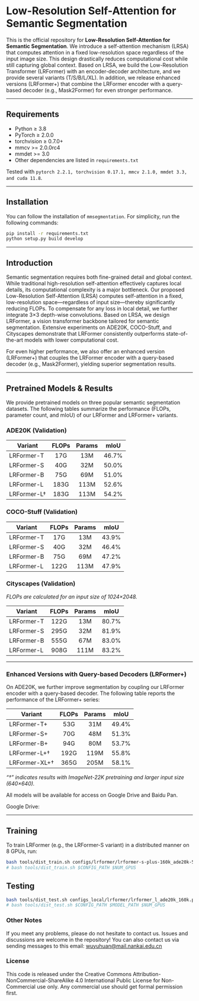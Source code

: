 # Low-Resolution Self-Attention for Semantic Segmentation

This is the official repository for **Low-Resolution Self-Attention for Semantic Segmentation**. We introduce a self-attention mechanism (LRSA) that computes attention in a fixed low-resolution space regardless of the input image size. This design drastically reduces computational cost while still capturing global context. Based on LRSA, we build the Low-Resolution Transformer (LRFormer) with an encoder-decoder architecture, and we provide several variants (T/S/B/L/XL). In addition, we release enhanced versions (LRFormer+) that combine the LRFormer encoder with a query-based decoder (e.g., Mask2Former) for even stronger performance.

---

## Requirements

- Python ≥ 3.8
- PyTorch ≥ 2.0.0
- torchvision ≥ 0.7.0+
- mmcv >= 2.0.0rc4
- mmdet >= 3.0
- Other dependencies are listed in `requirements.txt`

Tested with `pytorch 2.2.1, torchvision 0.17.1, mmcv 2.1.0, mmdet 3.3, and cuda 11.8`.

---

## Installation

You can follow the installation of `mmsegmentation`. For simplicity,
run the following commands:

```bash
pip install -r requirements.txt
python setup.py build develop 
```

---

## Introduction

Semantic segmentation requires both fine-grained detail and global context. While traditional high-resolution self-attention effectively captures local details, its computational complexity is a major bottleneck. Our proposed Low-Resolution Self-Attention (LRSA) computes self-attention in a fixed, low-resolution space—regardless of input size—thereby significantly reducing FLOPs. To compensate for any loss in local detail, we further integrate 3×3 depth-wise convolutions. Based on LRSA, we design LRFormer, a vision transformer backbone tailored for semantic segmentation. Extensive experiments on ADE20K, COCO-Stuff, and Cityscapes demonstrate that LRFormer consistently outperforms state-of-the-art models with lower computational cost.

For even higher performance, we also offer an enhanced version (LRFormer+) that couples the LRFormer encoder with a query-based decoder (e.g., Mask2Former), yielding superior segmentation results.

---

## Pretrained Models & Results

We provide pretrained models on three popular semantic segmentation datasets. The following tables summarize the performance (FLOPs, parameter count, and mIoU) of our LRFormer and LRFormer+ variants.

### ADE20K (Validation)

| Variant         | FLOPs | Params | mIoU  |
|-----------------|:-----:|:------:|:-----:|
| LRFormer-T      |  17G  |  13M   | 46.7% |
| LRFormer-S      |  40G  |  32M   | 50.0% |
| LRFormer-B      |  75G  |  69M   | 51.0% |
| LRFormer-L      | 183G  | 113M   | 52.6% |
| LRFormer-L†     | 183G  | 113M   | 54.2% |

### COCO-Stuff (Validation)

| Variant         | FLOPs | Params | mIoU  |
|-----------------|:-----:|:------:|:-----:|
| LRFormer-T      |  17G  |  13M   | 43.9% |
| LRFormer-S      |  40G  |  32M   | 46.4% |
| LRFormer-B      |  75G  |  69M   | 47.2% |
| LRFormer-L      | 122G  | 113M   | 47.9% |

### Cityscapes (Validation)

*FLOPs are calculated for an input size of 1024×2048.*

| Variant         |   FLOPs    | Params | mIoU  |
|-----------------|:----------:|:------:|:-----:|
| LRFormer-T      |   122G     |  13M   | 80.7% |
| LRFormer-S      |   295G     |  32M   | 81.9% |
| LRFormer-B      |   555G     |  67M   | 83.0% |
| LRFormer-L      |   908G     | 111M   | 83.2% |

---

### Enhanced Versions with Query-based Decoders (LRFormer+)

On ADE20K, we further improve segmentation by coupling our LRFormer encoder with a query-based decoder. The following table reports the performance of the LRFormer+ series:

| Variant          | FLOPs | Params | mIoU  |
|------------------|:-----:|:------:|:-----:|
| LRFormer-T+      |  53G  |  31M   | 49.4% |
| LRFormer-S+      |  70G  |  48M   | 51.3% |
| LRFormer-B+      |  94G  |  80M   | 53.7% |
| LRFormer-L+†     | 192G  | 119M   | 55.8% |
| LRFormer-XL+†    | 365G  | 205M   | 58.1% |

*“†” indicates results with ImageNet-22K pretraining and larger input size (640×640).*

All models will be available for access on Google Drive and Baidu Pan.

Google Drive:


---

## Training

To train LRFormer (e.g., the LRFormer-S variant) in a distributed manner on 8 GPUs, run:

```bash
bash tools/dist_train.sh configs/lrformer/lrformer-s-plus-160k_ade20k-512x512.py 8
# bash tools/dist_train.sh $CONFIG_PATH $NUM_GPUS
```

## Testing


```bash
bash tools/dist_test.sh configs_local/lrformer/lrformer_l_ade20k_160k.py model_release/lrformer-l-160k_ade20k_52.6.pth 1
# bash tools/dist_test.sh $CONFIG_PATH $MODEL_PATH $NUM_GPUS
```


### Other Notes

If you meet any problems, please do not hesitate to contact us.
Issues and discussions are welcome in the repository!
You can also contact us via sending messages to this email: wuyuhuan@mail.nankai.edu.cn


### License

This code is released under the Creative Commons Attribution-NonCommercial-ShareAlike 4.0 International Public License for Non-Commercial use only. Any commercial use should get formal permission first.

